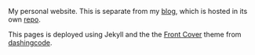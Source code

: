 My personal website. This is separate from my [blog](http://brooke.netlify.com), which is hosted in its own [repo](github.com/brooke-watson/blog). 

This pages is deployed using Jekyll and the the [Front Cover](https://dashingcode.github.io/front-cover/) theme from [dashingcode](https://github.com/dashingcode).

